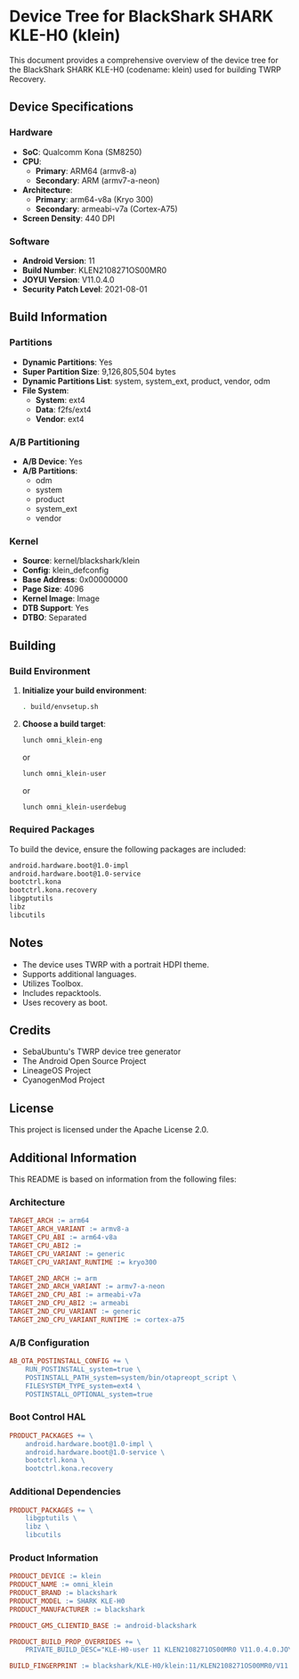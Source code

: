 # Device Tree for BlackShark SHARK KLE-H0 (klein)

This document provides a comprehensive overview of the device tree for the BlackShark SHARK KLE-H0 (codename: klein) used for building TWRP Recovery.

## Device Specifications

### Hardware
- **SoC**: Qualcomm Kona (SM8250)
- **CPU**: 
  - **Primary**: ARM64 (armv8-a)
  - **Secondary**: ARM (armv7-a-neon)
- **Architecture**: 
  - **Primary**: arm64-v8a (Kryo 300)
  - **Secondary**: armeabi-v7a (Cortex-A75)
- **Screen Density**: 440 DPI

### Software
- **Android Version**: 11
- **Build Number**: KLEN2108271OS00MR0
- **JOYUI Version**: V11.0.4.0
- **Security Patch Level**: 2021-08-01

## Build Information

### Partitions
- **Dynamic Partitions**: Yes
- **Super Partition Size**: 9,126,805,504 bytes
- **Dynamic Partitions List**: system, system_ext, product, vendor, odm
- **File System**: 
  - **System**: ext4
  - **Data**: f2fs/ext4
  - **Vendor**: ext4

### A/B Partitioning
- **A/B Device**: Yes
- **A/B Partitions**:
  - odm
  - system
  - product
  - system_ext
  - vendor

### Kernel
- **Source**: kernel/blackshark/klein
- **Config**: klein_defconfig
- **Base Address**: 0x00000000
- **Page Size**: 4096
- **Kernel Image**: Image
- **DTB Support**: Yes
- **DTBO**: Separated

## Building

### Build Environment

1. **Initialize your build environment**:
   ```bash
   . build/envsetup.sh
   ```

2. **Choose a build target**:
   ```bash
   lunch omni_klein-eng
   ```
   or
   ```bash
   lunch omni_klein-user
   ```
   or
   ```bash
   lunch omni_klein-userdebug
   ```

### Required Packages
To build the device, ensure the following packages are included:
```bash
android.hardware.boot@1.0-impl
android.hardware.boot@1.0-service
bootctrl.kona
bootctrl.kona.recovery
libgptutils
libz
libcutils
```

## Notes
- The device uses TWRP with a portrait HDPI theme.
- Supports additional languages.
- Utilizes Toolbox.
- Includes repacktools.
- Uses recovery as boot.

## Credits
- SebaUbuntu's TWRP device tree generator
- The Android Open Source Project
- LineageOS Project
- CyanogenMod Project

## License
This project is licensed under the Apache License 2.0.

## Additional Information
This README is based on information from the following files:

### Architecture
```makefile
TARGET_ARCH := arm64
TARGET_ARCH_VARIANT := armv8-a
TARGET_CPU_ABI := arm64-v8a
TARGET_CPU_ABI2 := 
TARGET_CPU_VARIANT := generic
TARGET_CPU_VARIANT_RUNTIME := kryo300

TARGET_2ND_ARCH := arm
TARGET_2ND_ARCH_VARIANT := armv7-a-neon
TARGET_2ND_CPU_ABI := armeabi-v7a
TARGET_2ND_CPU_ABI2 := armeabi
TARGET_2ND_CPU_VARIANT := generic
TARGET_2ND_CPU_VARIANT_RUNTIME := cortex-a75
```

### A/B Configuration
```makefile
AB_OTA_POSTINSTALL_CONFIG += \
    RUN_POSTINSTALL_system=true \
    POSTINSTALL_PATH_system=system/bin/otapreopt_script \
    FILESYSTEM_TYPE_system=ext4 \
    POSTINSTALL_OPTIONAL_system=true
```

### Boot Control HAL
```makefile
PRODUCT_PACKAGES += \
    android.hardware.boot@1.0-impl \
    android.hardware.boot@1.0-service \
    bootctrl.kona \
    bootctrl.kona.recovery
```

### Additional Dependencies
```makefile
PRODUCT_PACKAGES += \
    libgptutils \
    libz \
    libcutils
```

### Product Information
```makefile
PRODUCT_DEVICE := klein
PRODUCT_NAME := omni_klein
PRODUCT_BRAND := blackshark
PRODUCT_MODEL := SHARK KLE-H0
PRODUCT_MANUFACTURER := blackshark

PRODUCT_GMS_CLIENTID_BASE := android-blackshark

PRODUCT_BUILD_PROP_OVERRIDES += \
    PRIVATE_BUILD_DESC="KLE-H0-user 11 KLEN2108271OS00MR0 V11.0.4.0.JOYUI release-keys"

BUILD_FINGERPRINT := blackshark/KLE-H0/klein:11/KLEN2108271OS00MR0/V11.0.4.0.JOYUI:user/release-keys
```